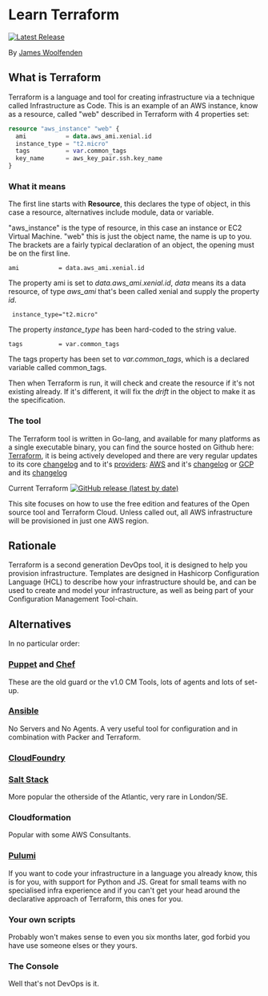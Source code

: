 # Learn Terraform

[![Latest Release](https://img.shields.io/github/v/tag/slalom-consulting-ltd/learn-terraform.svg)](https://github.com/JamesWoolfenden/learn-terraform-web)

By [James Woolfenden](https://www.linkedin.com/in/jameswoolfenden/)

## What is Terraform

Terraform is a language and tool for creating infrastructure via a technique called Infrastructure as Code.
This is an example of an AWS instance, know as a resource, called "web" described in Terraform with 4 properties set:

```terraform
resource "aws_instance" "web" {
  ami           = data.aws_ami.xenial.id
  instance_type = "t2.micro"
  tags          = var.common_tags
  key_name      = aws_key_pair.ssh.key_name
}
```

### What it means

The first line starts with **Resource**, this declares the type of object, in this case a resource, alternatives include module, data or variable.

"aws_instance" is the type of resource, in this case an instance or EC2 Virtual Machine.
"web" this is just the object name, the name is up to you. The brackets are a fairly typical declaration of an object, the opening must be on the first line.

```ami           = data.aws_ami.xenial.id```

The property ami is set to  *data.aws_ami.xenial.id*, *data* means its a data resource, of type *aws_ami* that's been called xenial and supply the property *id*.

``` instance_type="t2.micro"```

The property *instance_type* has been hard-coded to the string value.

```tags          = var.common_tags```

The tags property has been set to *var.common_tags*, which is a declared variable called common_tags.

Then when Terraform is run, it will check and create the resource if it's not existing already. If it's different, it will fix the *drift* in the object to make it as the specification.

### The tool

The Terraform tool is written in Go-lang, and available for many platforms as a single executable binary, you can find the source hosted on Github here:
[Terraform](https://github.com/hashicorp/terraform), it is being actively developed and there are very regular updates to its core [changelog](https://github.com/hashicorp/terraform/blob/master/CHANGELOG.md)
and to it's [providers](https://github.com/terraform-providers):
[AWS](https://github.com/terraform-providers/terraform-provider-aws) and it's
[changelog](https://github.com/terraform-providers/terraform-provider-aws/blob/master/CHANGELOG.md)
or
[GCP](https://github.com/terraform-providers/terraform-provider-google) and its
[changelog](https://github.com/terraform-providers/terraform-provider-google/blob/master/CHANGELOG.md)

Current Terraform [![GitHub release (latest by date)](https://img.shields.io/github/v/release/hashicorp/terraform)](https://github.com/hashicorp/terraform/releases/latest)

This site focuses on how to use the free edition and features of the Open source tool and Terraform Cloud.
Unless called out, all AWS infrastructure will be provisioned in just one AWS region.

## Rationale

Terraform is a second generation DevOps tool, it is designed to help you provision infrastructure.
Templates are designed in Hashicorp Configuration Language (HCL) to describe how your infrastructure should be, and can be used to create and model your infrastructure, as well as being part of your Configuration Management Tool-chain.

## Alternatives

In no particular order:

### [Puppet](https://puppet.com/) and [Chef](https://www.chef.io/)

These are the old guard or the v1.0 CM Tools, lots of agents and lots of set-up.

### [Ansible](https://www.ansible.com/)

No Servers and No Agents. A very useful tool for configuration and in combination with Packer and Terraform.

### [CloudFoundry](https://www.cloudfoundry.org/)

### [Salt Stack](https://www.saltstack.com/)

More popular the otherside of the Atlantic, very rare in London/SE.

### Cloudformation

Popular with some AWS Consultants.

### [Pulumi](https://www.pulumi.com/)

If you want to code your infrastructure in a language you already know, this is for you, with support for Python and JS. Great for small teams with no specialised infra experience and if you can't get your head around the declarative approach of Terraform, this ones for you.

### Your own scripts

Probably won't makes sense to even you six months later, god forbid you have use someone elses or they yours.

### The Console

Well that's not DevOps is it.
